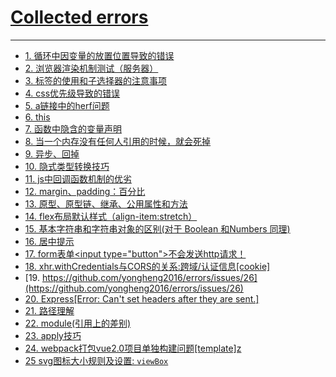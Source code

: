 # [Collected errors](https://yongheng2016.github.io/Errors/)
----
+ [1. 循环中因变量的放置位置导致的错误](https://github.com/yongheng2016/errors/issues/1)
+ [2. 浏览器渲染机制测试（服务器）](https://github.com/yongheng2016/errors/issues/2)
+ [3. 标签的使用和子选择器的注意事项](https://github.com/yongheng2016/errors/issues/3)
+ [4. css优先级导致的错误](https://github.com/yongheng2016/errors/issues/4)
+ [5. a链接中的herf问题](https://github.com/yongheng2016/errors/issues/5)
+ [6. this](https://github.com/yongheng2016/errors/issues/6)
+ [7. 函数中隐含的变量声明](https://github.com/yongheng2016/errors/issues/10)
+ [8. 当一个内存没有任何人引用的时候，就会死掉](https://github.com/yongheng2016/errors/issues/11)
+ [9. 异步、回掉](https://github.com/yongheng2016/errors/issues/12)
+ [10. 隐式类型转换技巧](https://github.com/yongheng2016/errors/issues/15)
+ [11. js中回调函数机制的优劣](https://github.com/yongheng2016/errors/issues/18)
+ [12. margin、padding：百分比](https://github.com/yongheng2016/errors/issues/19)
+ [13. 原型、原型链、继承、公用属性和方法](https://github.com/yongheng2016/errors/issues/20)
+ [14. flex布局默认样式（align-item:stretch）](https://github.com/yongheng2016/errors/issues/21)
+ [15. 基本字符串和字符串对象的区别(对于 Boolean 和Numbers 同理)](https://github.com/yongheng2016/errors/issues/22)
+ [16. 居中提示](https://github.com/yongheng2016/errors/issues/23)
+ [17. form表单\<input type="button"\>不会发送http请求！](https://github.com/yongheng2016/errors/issues/24)
+ [18. xhr.withCredentials与CORS的关系:跨域/认证信息[cookie]](https://github.com/yongheng2016/errors/issues/25)
+ [19. https://github.com/yongheng2016/errors/issues/26](https://github.com/yongheng2016/errors/issues/26)
+ [20. Express[Error: Can't set headers after they are sent.]](https://github.com/yongheng2016/errors/issues/27)
+ [21. 路径理解](https://github.com/yongheng2016/errors/issues/28)
+ [22. module(引用上的差别)](https://github.com/yongheng2016/errors/issues/29)
+ [23. apply技巧](https://github.com/yongheng2016/errors/issues/31)
+ [24. webpack打包vue2.0项目单独构建问题[template]z](https://github.com/yongheng2016/errors/issues/33)
+ [25 svg图标大小规则及设置: `viewBox`](https://github.com/yongheng2016/Errors/issues/34)
